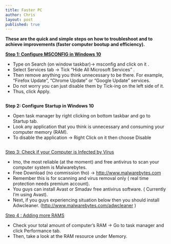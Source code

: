 ```yaml
---
title: Faster PC
author: Chris
layout: post
published: true
---
```

**These are the quick and simple steps on how to troubleshoot and to achieve improvements (faster computer bootup and efficiency).**

<b><u>Step 1: Configure MSCONFIG in Windows 10</u></b>

- Type on Search (on window taskbar)-> msconfig and click on it .
- Select Services tab -> Tick “Hide All Microsoft Services” .
- Then remove anything you think unnecessary to be there. For example, “Firefox Update”, “Chrome Update” or “Google Update” services.
- Do not worry you can just disable them by Tick-ing on the left side of it.
- Thus, click Apply.

<span class="image right"><img src="{{ 'assets/images/msconfig.png' | relative_url }}" alt="" /></span>

**Step 2: Configure Startup in Windows 10**

- Open task manager by right clicking on bottom taskbar and go to Startup tab.
- Look any application that you think is unnecessary and consuming your computer memory (RAM).
- To disable the application -> Right Click on it then choose Disable

<span class="image right"><img src="{{ 'assets/images/taskmanager.png' | relative_url }}" alt="" /></span>

<u>Step 3: Check if your Computer is Infected by Virus</u>

- Imo, the most reliable (at the moment) and free antivirus to scan your computer system is Malwarebytes.
- Free Download (no commission tho) -> http://www.malwarebytes.com
- Remember this is for scanning and virus removal only ( real time protection needs premium account).
- You guys can install Avast or Smadav free antivirus software. ( Currently I’m using Avast).
- Next, if you guys experiencing situation below then you should install Adwcleaner. (http://www.malwarebytes.com/adwcleaner )

<u>Step 4 : Adding more RAMS</u>

- Check your total amount of computer’s RAM -> Go to task manager and click Performance tab.
- Then, take a look at the RAM resource under Memory.
